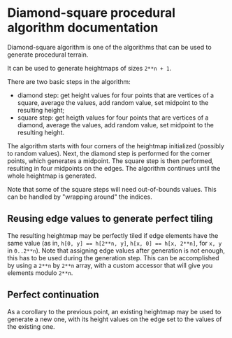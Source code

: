 # Diamond-square procedural algorithm documentation

Diamond-square algorithm is one of the algorithms that can be used to generate procedural terrain.

It can be used to generate heightmaps of sizes `2**n + 1`.

There are two basic steps in the algorithm:

* diamond step: get height values for four points that are vertices of a square, average the values, add random value, set midpoint to the resulting height;
* square step: get heigth values for four points that are vertices of a diamond, average the values, add random value, set midpoint to the resulting height.

The algorithm starts with four corners of the heightmap initialized (possibly to random values). Next, the diamond step is performed for the corner points, which generates a midpoint. The square step is then performed, resulting in four midpoints on the edges. The algorithm continues until the whole heightmap is generated.

Note that some of the square steps will need out-of-bounds values. This can be handled by "wrapping around" the indices.

## Reusing edge values to generate perfect tiling

The resulting heightmap may be perfectly tiled if edge elements have the same value (as in, `h[0, y] == h[2**n, y]`, `h[x, 0] == h[x, 2**n]`, for `x, y` in `0..2**n`). Note that assigning edge values after generation is not enough, this has to be used during the generation step. This can be accomplished by using a `2**n` by `2**n` array, with a custom accessor that will give you elements modulo `2**n`.

## Perfect continuation

As a corollary to the previous point, an existing heightmap may be used to generate a new one, with its height values on the edge set to the values of the existing one.
